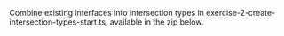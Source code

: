Combine existing interfaces into intersection types in exercise-2-create-intersection-types-start.ts, available in the zip below.
